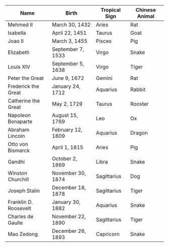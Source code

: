 |Name|Birth|Tropical Sign|Chinese Animal|
|---|---|---|---|
Mehmed II | March 30, 1432 | Aries | Rat 
Isabella | April 22, 1451 | Taurus | Goat 
Joao II | March 3, 1455 | Pisces | Pig 
Elizabeth | September 7, 1533 | Virgo | Snake 
Louis XIV | September 5, 1638 | Virgo | Tiger 
Peter the Great | June 9, 1672 | Gemini | Rat 
Frederick the Great | January 24, 1712 | Aquarius | Rabbit 
Catherine the Great | May 2, 1729 | Taurus | Rooster 
Napoleon Bonaparte | August 15, 1769 | Leo | Ox 
Abraham Lincoln | February 12, 1809 | Aquarius | Dragon 
Otto von Bismarck | April 1, 1815 | Aries | Pig
Gandhi | October 2, 1869 | Libra | Snake 
Winston Churchill | November 30, 1874 | Sagittarius | Dog 
Joseph Stalin | December 18, 1878 | Sagittarius | Tiger 
Franklin D. Roosevelt | January 30, 1882 | Aquarius | Snake 
Charles de Gaulle | November 22, 1890 | Sagittarius | Tiger 
Mao Zedong | December 26, 1893 | Capricorn | Snake 
